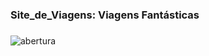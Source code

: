 # <h3>Site_de_Viagens: Viagens Fantásticas<h3>
![abertura](https://github.com/SandroSorte/Site_de_Viagens/assets/108229719/3ea6a7a2-3c15-4ebc-9f28-27ecd441b752)
